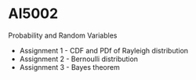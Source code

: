 # AI5002
Probability and Random Variables

  * Assignment 1 - CDF and PDf of Rayleigh distribution
  * Assignment 2 - Bernoulli distribution
  * Assignment 3 - Bayes theorem
